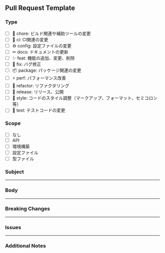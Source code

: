 ## Pull Request Template

### Type
<!-- 以下から該当するものを選択して、[ ] 内にxを入れてください。例: [x] -->
- [ ] 🤖 chore: ビルド関連や補助ツールの変更
- [ ] 🎡 ci: CI関連の変更
- [ ] ⚙ config: 設定ファイルの変更
- [ ] ✏ docs: ドキュメントの更新
- [ ] ✨ feat: 機能の追加、変更、削除
- [ ] 🐞 fix: バグ修正
- [ ] 📦 package: パッケージ関連の変更
- [ ] ⚡️ perf: パフォーマンス改善
- [ ] 🔨 refactor: リファクタリング
- [ ] 🏹 release: リリース、公開
- [ ] 👙 style: コードのスタイル調整（マークアップ、フォーマット、セミコロン等）
- [ ] 🧪 test: テストコードの変更

### Scope
<!-- 影響を受ける範囲を選択して、[ ] 内にxを入れてください。例: [x] -->
- [ ] なし
- [ ] API
- [ ] 環境構築
- [ ] 設定ファイル
- [ ] 型ファイル

### Subject
<!-- 変更内容を簡潔に記述してください。 -->

---

### Body
<!-- 変更内容の詳細、背景、意図など、詳しく記述してください。 -->

---

### Breaking Changes
<!-- 重要な変更点や、他の部分に影響を及ぼす可能性のある変更があれば記述してください。 -->

---

### Issues
<!-- このプルリクエストで解決されるIssueがあれば、その番号を記述してください。例: #123 -->

---

### Additional Notes
<!-- その他、関連する情報や注意点などがあれば記述してください。 -->

